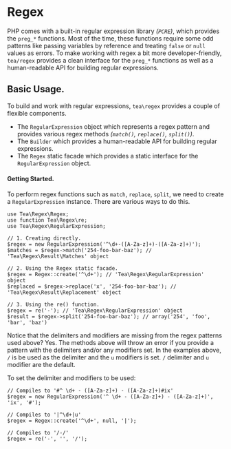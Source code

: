 # Regex

PHP comes with a built-in regular expression library *(`PCRE`)*, which provides the `preg_*` functions. Most of the time, these functions require some odd patterns like passing variables by reference and treating `false` or `null` values as errors. To make working with regex a bit more developer-friendly, `tea/regex` provides a clean interface for the `preg_*` functions as well as a human-readable API for building regular expressions.

## Basic Usage.

To build and work with regular expressions, `tea\regex` provides a couple of flexible components.

 - The `RegularExpression` object which represents a regex pattern and provides various regex methods *(`match()`, `replace()`, `split()`)*.
 - The `Builder` which provides a human-readable API for building regular expressions.
 - The `Regex` static facade which provides a static interface for the `RegularExpression` object.

#### Getting Started.

To perform regex functions such as `match`, `replace`, `split`, we need to create a `RegularExpression` instance. There are various ways to do this.

	use Tea\Regex\Regex;
	use function Tea\Regex\re;
	use Tea\Regex\RegularExpression;

	// 1. Creating directly.
	$regex = new RegularExpression('^\d+-([A-Za-z]+)-([A-Za-z]+)');
	$matches = $regex->match('254-foo-bar-baz'); // 'Tea\Regex\Result\Matches' object

	// 2. Using the Regex static facade.
	$regex = Regex::create('^\d+'); // 'Tea\Regex\RegularExpression' object
	$replaced = $regex->replace('x', '254-foo-bar-baz'); // 'Tea\Regex\Result\Replacement' object

	// 3. Using the re() function.
	$regex = re('-'); // 'Tea\Regex\RegularExpression' object
	$result = $regex->split('254-foo-bar-baz'); // array('254', 'foo', 'bar', 'baz')

Notice that the delimiters and modifiers are missing from the regex patterns used above? Yes. The methods above will throw an error if you provide a pattern with the delimiters and/or any modifiers set. In the examples above, `/` is be used as the delimiter and the `u` modifiers is set. `/` delimiter and `u` modifier are the default.

To set the delimiter and modifiers to be used:

	// Compiles to '#^ \d+ - ([A-Za-z]+) - ([A-Za-z]+)#ix'
	$regex = new RegularExpression('^ \d+ - ([A-Za-z]+) - ([A-Za-z]+)', 'ix', '#');

	// Compiles to '|^\d+|u'
	$regex = Regex::create('^\d+', null, '|');

	// Compiles to '/-/'
	$regex = re('-', '', '/');

